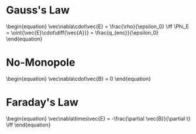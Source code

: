 # Gauss's Law

\begin{equation}
\vec\nabla\cdot\vec{E} = \frac{\rho}{\epsilon_0} \iff \Phi_E = \oint{\vec{E}\cdot\diff{\vec{A}}} = \frac{q_{enc}}{\epsilon_0}
\end{equation}

# No-Monopole

\begin{equation}
\vec\nabla\cdot\vec{B} = 0
\end{equation}

# Faraday's Law

\begin{equation}
\vec\nabla\times\vec{E} = -\frac{\partial \vec{B}}{\partial t} \iff
\end{equation}
